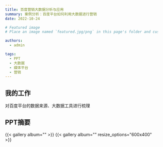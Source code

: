 ```yaml
---
title: 百度营销大数据分析与应用
summary: 案例分析：百度平台如何利用大数据进行营销
date: 2022-10-24

# Featured image
# Place an image named `featured.jpg/png` in this page's folder and customize its options here.

authors:
  - admin

tags:
  - PPT
  - 大数据
  - 媒体平台
  - 营销
---
```


## 我的工作
  对百度平台的数据来源、大数据工具进行梳理

## PPT摘要
  {{< gallery album="<ppt1>" >}}
  {{< gallery album="<ppt1>" resize_options="600x400" >}}

[//]: # ([![The template is mobile first with a responsive design to ensure that your site looks stunning on every device.]&#40;https://raw.githubusercontent.com/wowchemy/wowchemy-hugo-modules/main/starters/academic/preview.png&#41;]&#40;https://hugoblox.com&#41;)
